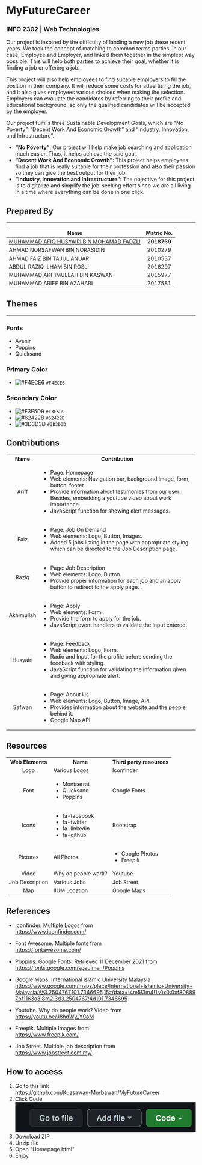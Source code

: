 
# MyFutureCareer
### INFO 2302 | Web Technologies

Our project is inspired by the difficulty of landing a new job these recent years. We took the concept of matching to common terms parties, in our case, Employee and Employer, and linked them together in the simplest way possible. This will help both parties to achieve their goal, whether it is finding a job or offering a job.

This project will also help employees to find suitable employers to fill the position in their company.  It will reduce some costs for advertising the job, and it also gives employees various choices when making the selection.  Employers can evaluate the candidates by referring to their profile and educational background, so only the qualified candidates will be accepted by the employer.

Our project fulfills three Sustainable Development Goals, which are “No Poverty”, “Decent Work And Economic Growth” and “Industry, Innovation, and Infrastructure”. 

- **“No Poverty”**: Our project will help make job searching and application much easier. Thus, it helps achieve the said goal.
-  **“Decent Work And Economic Growth”**: This project helps employees find a job that is really suitable for their profession and also their passion so they can give the best output for their job.
- **“Industry, Innovation and Infrastructure”**: The objective for this project is to digitalize and simplify the job-seeking effort since we are all living in a time where everything can be done in one click.

## Prepared By

---

| Name | Matric No.|
| -----| :---:|
|[MUHAMMAD AFIQ HUSYAIRI BIN MOHAMAD FADZLI](https://www.linkedin.com/in/afiqhusyairi)|**2018769**|
|AHMAD NORSAFWAN BIN NORASIDIN|2010279|
|AHMAD FAIZ BIN TAJUL ANUAR|2010537|
|ABDUL RAZIQ ILHAM BIN ROSLI|2016297|
|MUHAMMAD AKHIMULLAH BIN KASWAN|2015977|
|MUHAMMAD ARIFF BIN AZAHARI|2017581|

## Themes

---

### Fonts
- Avenir
- Poppins
- Quicksand

### Primary Color
- ![#F4ECE6](https://via.placeholder.com/15/F4ECE6/000000?text=+) `#F4ECE6`

### Secondary Color 
-  ![#F3E5D9](https://via.placeholder.com/15/F3E5D9/000000?text=+) `#F3E5D9`
- ![#62422B](https://via.placeholder.com/15/62422B/000000?text=+) `#62422B`
- ![#3D3D3D](https://via.placeholder.com/15/3D3D3D/000000?text=+) `#3D3D3D`

## Contributions
<table>
    <tr>
      <th align="center">Name</th>
      <th align="center">Contribution</th>
    </tr>
    <tr>
      <td align="center">Ariff</td>
      <td >
      <ul>
        <li>Page: Homepage</li>
        <li>Web elements: Navigation bar, background image, form, button, footer.</li>
        <li>Provide information about testimonies from our user. Besides, embedding a youtube video               about work importance.</li>
        <li>JavaScript function for showing alert messages.</li>
    </ul>
      </td>
    </tr>
    <tr>
      <td align= "center">Faiz</td>
      <td>
         <ul>
        <li>Page: Job On Demand</li>
        <li>Web elements: Logo, Button, Images.</li>
        <li>Added 5 jobs listing in the page with appropriate styling which can be directed to the Job Description page.</li>
    </ul>
      </td>
    </tr>
    <tr>
      <td align= "center">Raziq</td>
      <td>
         <ul>
        <li>Page: Job Description</li>
        <li>Web elements: Logo, Button.</li>
        <li>Provide proper information for each job and an apply button to redirect to the apply page. .</li>
    </ul>
      </td>
    </tr>
    <tr>
      <td align= "center">Akhimullah</td>
      <td>
         <ul>
        <li>Page: Apply</li>
        <li>Web elements: Form.</li>
        <li>Provide the form to apply for the job.</li>
        <li>JavaScript event handlers to validate the input entered.</li>
    </ul>
      </td>
    </tr>
    <tr>
      <td align= "center">Husyairi</td>
      <td>
         <ul>
        <li>Page: Feedback</li>
        <li>Web elements: Logo, Form.</li>
        <li>Radio and Input for the profile before sending the feedback with styling.</li>
        <li>JavaScript function for validating the information given and giving appropriate alert.</l >
    </ul>
      </td>
    </tr>
    <tr>
      <td align= "center">Safwan</td>
      <td>
         <ul>
        <li>Page: About Us</li>
        <li>Web elements: Logo, Button, Image, API.</li>
        <li>Provides information about the website and the people behind it.</li>
        <li>Google Map API.</li>
    </ul>
    </td>
    </tr>
</table>

## Resources

<table>
    <tr  align="center">
      <th>Web Elements</th>
      <th>Name</th>
      <th>Third party resources</th>
    </tr>
    <tr>
      <td align="center">Logo</td>
      <td >Various Logos</td>
      <td>Iconfinder</td>
    </tr>
    <tr>
      <td align= "center">Font</td>
      <td>
        <ul>
            <li>Montserrat</li>
            <li>Quicksand</li>
            <li>Poppins</li>
        </ul>
      </td>
      <td>Google Fonts</td>
    </tr>
    <tr>
      <td align= "center">Icons</td>
      <td>
         <ul>
        <li>fa-facebook</li>
        <li>fa-twitter</li>
        <li>fa-linkedin</li>
        <li>fa-github</li>
    </ul>
    <td>Bootstrap</td>
      </td>
    </tr>
    <tr>
      <td align= "center">Pictures</td>
      <td>All Photos</td>
      <td>
         <ul>
        <li>Google Photos</li>
        <li>Freepik</li>
        </ul>
      </td>
    </tr>
    <tr>
      <td align= "center">Video</td>
      <td>Why do people work?</td>
      <td>Youtube</td>
    </tr>
    <tr>
      <td align= "center">Job Description</td>
      <td>Various Jobs</td>
      <td>Job Street</td>
    </tr>
    <tr>
      <td align= "center">Map</td>
      <td>IIUM Location</td>
      <td>Google Maps</td>
    </tr>
</table>

## References

- Iconfinder. Multiple Logos from <br>https://www.iconfinder.com/

- Font Awesome. Multiple fonts from <br>
https://fontawesome.com/

- Poppins. Google Fonts. Retrieved 11 December 2021 from <br>
https://fonts.google.com/specimen/Poppins

- Google Maps. International islamic University Malaysia <br>
https://www.google.com/maps/place/International+Islamic+University+Malaysia/@3.2504767,101.7346695,15z/data=!4m5!3m4!1s0x0:0xf808897bf1163a3!8m2!3d3.2504767!4d101.7346695

- Youtube. Why do people work? Video from <br>
https://youtu.be/J8hdWy_Y9oM

- Freepik. Multiple Images from <br>
https://www.freepik.com/

- Job Street. Multiple job description from <br>
https://www.jobstreet.com.my/

## How to access

1. Go to this link <br>
https://github.com/Kuasawan-Murbawan/MyFutureCareer
2. Click Code
![image info](img/Github.png)
3. Download ZIP
4. Unzip file
5. Open "Homepage.html"
6. Enjoy
